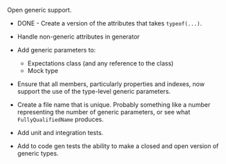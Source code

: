 Open generic support.

* DONE - Create a version of the attributes that takes `typeof(...)`.
* Handle non-generic attributes in generator
* Add generic parameters to:
    * Expectations class (and any reference to the class)
    * Mock type

* Ensure that all members, particularly properties and indexes, now support the use of the type-level generic parameters.
* Create a file name that is unique. Probably something like a number representing the number of generic parameters, or see what `FullyQualifiedName` produces.
* Add unit and integration tests.
* Add to code gen tests the ability to make a closed and open version of generic types.
